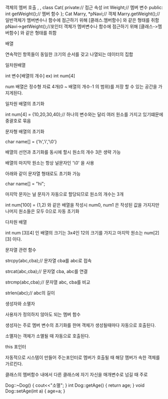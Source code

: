 객체의 멤버 호출
,
,
class Cat{
private:// 접근 속성
int Weight;// 멤버 변수
public:
int getWeight();// 멤버 함수
}; 
Cat Marry, *pNavi;// 객체
Marry.getWeight();// 일반객체가 멤버변수나 함수에 점근하기 위해 [클래스.멤버함수] 와 같은 형태를 취함
pNavi->getWeight();//포인터 객체가 멤버변수나 함수에 점근하기 위해 [클래스->멤버함수] 와 같은 형태를 취함


배열


연속적인 항목들이 동일한 크기의 순서를 갖고 나열되는 데이터의 집합


일차원배열


int 변수[배열의 개수] ex) int num[4]

num 배열은 정수형 자료 4개(0 ~ 배열의 개수-1 의 범위)를 저장 할 수 있는 공간을 가지게된다.



일차원 배열의 초기화


int num[4] = {10,20,30,40};// 하나의 변수와는 달리 여러 원소를 가지고 있기떄문에 중괄호로 묶음


문자형 배열의 초기화


char name[] = {'h','i','\0'}


배열의 선언과 초기화를 동시에 할시 원소의 개수 3은 생략 가능

배열의 마지막 원소는 항상 널문자인 '\0' 을 사용

아래와 같이 문자열 형태로도 초기화 가능

char name[] = "hi";

마지막 문자는 널 문자가 자동으로 할당되므로 원소의 개수는 3개

int num[100] = {1,2) 와 같은 배열을 작성시 num0, num1 은 작성된 값을 가지지만 나머지 원소들은 모두 0으로 자동 초기화



다차원 배열


int num [3][4] 인 배열의 크기는 3x4인 12의 크기를 가지고 마지막 원소는 num[2][3] 이다.


문자열 관련 함수


strcpy(abc,cba);// 문자열 cba를 abc로 접속

strcat(abc,cba);// 문자열 cba, abc를 연결

strcmp(abc,cba);// 문자열 abc, cba를 비교

strlen(abc);// abc의 길이


생성자와 소멸자


사용자가 정의하지 않아도 되는 멤버 함수

생성자는 주로 멤버 변수의 초기화를 한며 객체가 생성될때마다 자동으로 호출된다.

소멸자는 객체가 소멸될 때 자동으로 호출된다.


this 포인터


자동적으로 시스템이 만들어 주는포인터로 멤버가 호출될 때 해당 멤버가 속한 객체를 가르킨다.

클래스의 멤버함수 내에서 다른 클래스에 자기 자신을 매개변수로 넘길 때 주로 

Dog::~Dog() 
{
cout<<"소멸";
}
int Dog::getAge()
{ 
return age; 
}
void Dog::setAge(int a)
{
age=a; 
}




